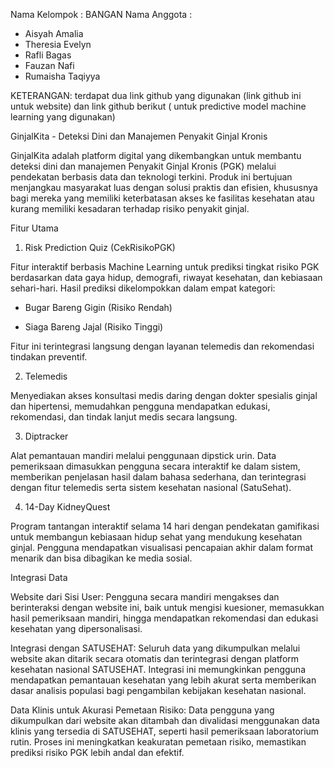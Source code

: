 Nama Kelompok 	: BANGAN 
Nama Anggota 	: 
- Aisyah Amalia 
- Theresia Evelyn 
- Rafli Bagas
- Fauzan Nafi
- Rumaisha Taqiyya

KETERANGAN: terdapat dua link github yang digunakan (link github ini untuk website) dan link github berikut (  untuk predictive model machine learning yang digunakan)

GinjalKita - Deteksi Dini dan Manajemen Penyakit Ginjal Kronis

GinjalKita adalah platform digital yang dikembangkan untuk membantu deteksi dini dan manajemen Penyakit Ginjal Kronis (PGK) melalui pendekatan berbasis data dan teknologi terkini. Produk ini bertujuan menjangkau masyarakat luas dengan solusi praktis dan efisien, khususnya bagi mereka yang memiliki keterbatasan akses ke fasilitas kesehatan atau kurang memiliki kesadaran terhadap risiko penyakit ginjal.

Fitur Utama

1. Risk Prediction Quiz (CekRisikoPGK)

Fitur interaktif berbasis Machine Learning untuk prediksi tingkat risiko PGK berdasarkan data gaya hidup, demografi, riwayat kesehatan, dan kebiasaan sehari-hari. Hasil prediksi dikelompokkan dalam empat kategori:

- Bugar Bareng Gigin (Risiko Rendah)

- Siaga Bareng Jajal (Risiko Tinggi)

Fitur ini terintegrasi langsung dengan layanan telemedis dan rekomendasi tindakan preventif.

2. Telemedis

Menyediakan akses konsultasi medis daring dengan dokter spesialis ginjal dan hipertensi, memudahkan pengguna mendapatkan edukasi, rekomendasi, dan tindak lanjut medis secara langsung.

3. Diptracker

Alat pemantauan mandiri melalui penggunaan dipstick urin. Data pemeriksaan dimasukkan pengguna secara interaktif ke dalam sistem, memberikan penjelasan hasil dalam bahasa sederhana, dan terintegrasi dengan fitur telemedis serta sistem kesehatan nasional (SatuSehat).

4. 14-Day KidneyQuest

Program tantangan interaktif selama 14 hari dengan pendekatan gamifikasi untuk membangun kebiasaan hidup sehat yang mendukung kesehatan ginjal. Pengguna mendapatkan visualisasi pencapaian akhir dalam format menarik dan bisa dibagikan ke media sosial.

Integrasi Data

Website dari Sisi User:
Pengguna secara mandiri mengakses dan berinteraksi dengan website ini, baik untuk mengisi kuesioner, memasukkan hasil pemeriksaan mandiri, hingga mendapatkan rekomendasi dan edukasi kesehatan yang dipersonalisasi.

Integrasi dengan SATUSEHAT:
Seluruh data yang dikumpulkan melalui website akan ditarik secara otomatis dan terintegrasi dengan platform kesehatan nasional SATUSEHAT. Integrasi ini memungkinkan pengguna mendapatkan pemantauan kesehatan yang lebih akurat serta memberikan dasar analisis populasi bagi pengambilan kebijakan kesehatan nasional.

Data Klinis untuk Akurasi Pemetaan Risiko:
Data pengguna yang dikumpulkan dari website akan ditambah dan divalidasi menggunakan data klinis yang tersedia di SATUSEHAT, seperti hasil pemeriksaan laboratorium rutin. Proses ini meningkatkan keakuratan pemetaan risiko, memastikan prediksi risiko PGK lebih andal dan efektif.
